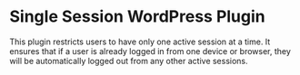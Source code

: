 # Single Session WordPress Plugin 

This plugin restricts users to have only one active session at a time. It ensures that if a user is already logged in from one device or browser, they will be automatically logged out from any other active sessions.
